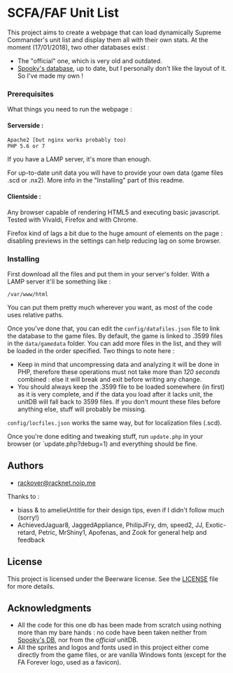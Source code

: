 # SCFA/FAF Unit List
This project aims to create a webpage that can load dynamically Supreme Commander's unit list and display them all with their own stats.
At the moment (17/01/2018), two other databases exist :
- The "official" one, which is very old and outdated.
- [Spooky's database](https://github.com/spooky/unitdb), up to date, but I personally don't like the layout of it. 
So I've made my own !

### Prerequisites

What things you need to run the webpage :

####    Serverside :
```
Apache2 [but nginx works probably too)
PHP 5.6 or 7
```
If you have a LAMP server, it's more than enough.

For up-to-date unit data you will have to provide your own data (game files .scd or .nx2). More info in the "Installing" part of this readme.

####     Clientside :

Any browser capable of rendering HTML5 and executing basic javascript.
Tested with Vivaldi, Firefox and with Chrome.

Firefox kind of lags a bit due to the huge amount of elements on the page : disabling previews in the settings can help reducing lag on some browser.

### Installing

First download all the files and put them in your server's folder. 
With a LAMP server it'll be something like :
```
/var/www/html
```
You can put them pretty much wherever you want, as most of the code uses relative paths.

Once you've done that, you can edit the `config/datafiles.json` file to link the database to the game files. By default, the game is linked to .3599 files in the `data/gamedata` folder. You can add more files in the list, and they will be loaded in the order specified. Two things to note here :
* Keep in mind that uncompressing data and analyzing it will be done in PHP, therefore these operations must not take more than *120 seconds* combined : else it will break and exit before writing any change. 
* You should always keep the .3599 file to be loaded somewhere (in first) as it is very complete, and if the data you load after it lacks unit, the unitDB will fall back to 3599 files. If you don't mount these files before anything else, stuff will probably be missing. 

`config/locfiles.json` works the same way, but for localization files (.scd).

Once you're done editing and tweaking stuff, run `update.php` in your browser (or `update.php?debug=1) and everything should be fine.

## Authors

* [rackover@racknet.noip.me](https://github.com/Rackover)

Thanks to :
* biass & to amelieUntitle  for their design tips, even if I didn't follow much (sorry!)
* AchievedJaguar8, 
  JaggedAppliance, 
  PhilipJFry, 
  dm, 
  speed2, 
  JJ, 
  Exotic-retard, 
  Petric, 
  MrShiny1,
  Apofenas,
  and Zook for general help and feedback

## License

This project is licensed under the Beerware license. See the [LICENSE](LICENSE) file for more details.

## Acknowledgments

* All the code for this one db has been made from scratch using nothing more than my bare hands : no code have been taken neither from  [Spooky's DB](https://github.com/spooky/unitdb), nor from the *official* unitDB.
* All the sprites and logos and fonts used in this project either come directly from the game files, or are vanilla Windows fonts (except for the FA Forever logo, used as a favicon).